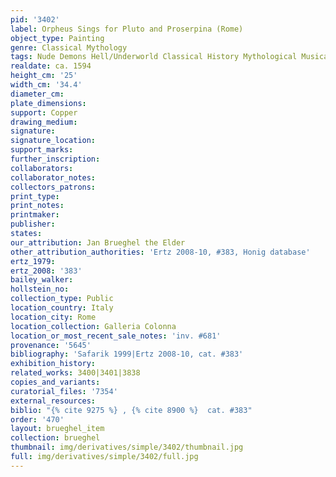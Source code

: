 ```yaml
---
pid: '3402'
label: Orpheus Sings for Pluto and Proserpina (Rome)
object_type: Painting
genre: Classical Mythology
tags: Nude Demons Hell/Underworld Classical History Mythological Musical_instruments
realdate: ca. 1594
height_cm: '25'
width_cm: '34.4'
diameter_cm: 
plate_dimensions: 
support: Copper
drawing_medium: 
signature: 
signature_location: 
support_marks: 
further_inscription: 
collaborators: 
collaborator_notes: 
collectors_patrons: 
print_type: 
print_notes: 
printmaker: 
publisher: 
states: 
our_attribution: Jan Brueghel the Elder
other_attribution_authorities: 'Ertz 2008-10, #383, Honig database'
ertz_1979: 
ertz_2008: '383'
bailey_walker: 
hollstein_no: 
collection_type: Public
location_country: Italy
location_city: Rome
location_collection: Galleria Colonna
location_or_most_recent_sale_notes: 'inv. #681'
provenance: '5645'
bibliography: 'Safarik 1999|Ertz 2008-10, cat. #383'
exhibition_history: 
related_works: 3400|3401|3838
copies_and_variants: 
curatorial_files: '7354'
external_resources: 
biblio: "{% cite 9275 %} , {% cite 8900 %}  cat. #383"
order: '470'
layout: brueghel_item
collection: brueghel
thumbnail: img/derivatives/simple/3402/thumbnail.jpg
full: img/derivatives/simple/3402/full.jpg
---
```

